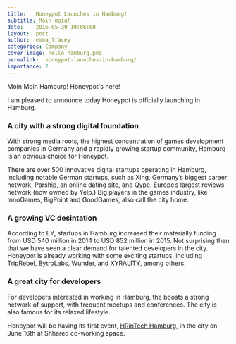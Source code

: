 ```yaml
---
title:   Honeypot Launches in Hamburg! 
subtitle: Moin moin!
date:    2016-05-30 10:06:08
layout:  post
author:  emma_tracey
categories: Company
cover_image: hello_hamburg.png
permalink:  honeypot-launches-in-hamburg/
importance: 2
---
```


Moin Moin Hamburg! Honeypot's here!  

<!--more--> 

I am pleased to announce today Honeypot is officially launching in Hamburg.


### A city with a strong digital foundation

With strong media roots, the highest concentration of games development companies in Germany and a rapidly growing startup community, Hamburg is an obvious choice for Honeypot. 

There are over 500 innovative digital startups operating in Hamburg, including notable German startups, such as Xing, Germany’s biggest career network, Parship, an online dating site, and Qype, Europe’s largest reviews network (now owned by Yelp.) Big players in the games industry, like InnoGames, BigPoint and GoodGames, also call the city home.


### A growing VC desintation 

According to EY, startups in Hamburg increased their materially funding from USD 540 million in 2014 to USD 852 million in 2015. Not surprising then that we have seen a clear demand for talented developers in the city. Honeypot is already working with some exciting startups, including [TripRebel][4], [BytroLabs][1], [Wunder][2], and [XYRALITY][3], among others. 


### A great city for developers

For developers interested in working in Hamburg, the boosts a strong network of support, with frequent meetups and conferences.  The city is also famous for its relaxed lifestyle. 

Honeypot will be having its first event, [HRinTech Hamburg][5], in the city on June 16th at Shhared co-working space.  

[1]: https://bytro.com/
[2]: http://www.wunder.org/en/
[3]: http://xyrality.com/
[4]: https://www.triprebel.com/
[5]: https://hr-in-tech-hamburg.eventbrite.ie
